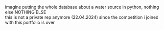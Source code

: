 imagine putting the whole database about a water source in python, nothing else
NOTHING ELSE
<br> this is not a private rep anymore (22.04.2024) since the competition i joined with this portfolio is over
